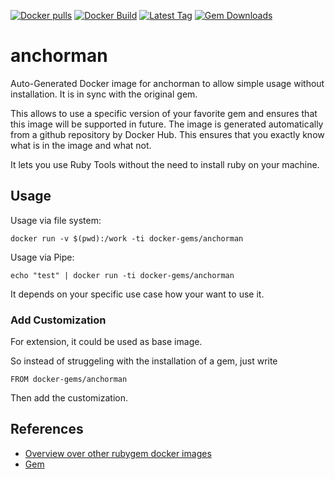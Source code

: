 [![Docker pulls](https://img.shields.io/docker/pulls/rubygem/anchorman.svg)](https://hub.docker.com/r/rubygem/anchorman/)
[![Docker Build](https://img.shields.io/docker/automated/rubygem/anchorman.svg)](https://hub.docker.com/r/rubygem/anchorman/)
[![Latest Tag](https://img.shields.io/github/tag/docker-rubygem/anchorman.svg)](https://hub.docker.com/r/rubygem/anchorman/)
[![Gem Downloads](https://img.shields.io/gem/dt/anchorman.svg)](https://rubygems.org/gems/anchorman/)
# anchorman

Auto-Generated Docker image for anchorman to allow simple usage without installation.
It is in sync with the original gem.

This allows to use a specific version of your favorite gem and ensures that this image will be supported in future.
The image is generated automatically from a github repository by Docker Hub.
This ensures that you exactly know what is in the image and what not.

It lets you use Ruby Tools without the need to install ruby on your machine.

## Usage

Usage via file system:

`docker run -v $(pwd):/work -ti docker-gems/anchorman`

Usage via Pipe:

`echo "test" | docker run -ti docker-gems/anchorman`

It depends on your specific use case how your want to use it.

### Add Customization

For extension, it could be used as base image.

So instead of struggeling with the installation of a gem, just write

`FROM docker-gems/anchorman`

Then add the customization.

## References

 - [Overview over other rubygem docker images](https://github.com/thinkbot/docker-rubygem)
 - [Gem](https://rubygems.org/gems/anchorman/)

